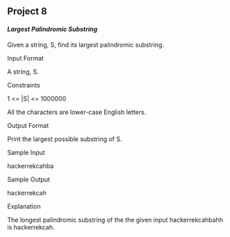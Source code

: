 
## Project 8

#### _Largest Palindromic Substring_

Given a string, S, find its largest palindromic substring.

Input Format

A string, S.

Constraints

1 <= |S| <= 1000000

All the characters are lower-case English letters.

Output Format

Print the largest possible substring of S.

Sample Input

hackerrekcahba

Sample Output

hackerrekcah

Explanation

The longest palindromic substring of the the given input hackerrekcahbahh is hackerrekcah.
